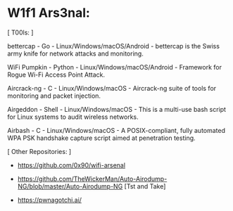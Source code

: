 # W1f1 Ars3nal:

[ T00ls: ]

bettercap -	Go - Linux/Windows/macOS/Android -	bettercap is the Swiss army knife for network attacks and monitoring.

WiFi Pumpkin - Python - Linux/Windows/macOS/Android -	Framework for Rogue Wi-Fi Access Point Attack.

Aircrack-ng - C - Linux/Windows/macOS - Aircrack-ng suite of tools for monitoring and packet injection.

Airgeddon	- Shell -	Linux/Windows/macOS	- This is a multi-use bash script for Linux systems to audit wireless networks.

Airbash - C -	Linux/Windows/macOS - A POSIX-compliant, fully automated WPA PSK handshake capture script aimed at penetration testing.

[ Other Repositories: ] 

- https://github.com/0x90/wifi-arsenal

- https://github.com/TheWickerMan/Auto-Airodump-NG/blob/master/Auto-Airodump-NG [Tst and Take]

- https://pwnagotchi.ai/
